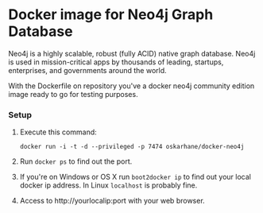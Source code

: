 Docker image for Neo4j Graph Database
=====

Neo4j is a highly scalable, robust (fully ACID) native graph database. Neo4j is used in mission-critical apps by thousands of leading, startups, enterprises, and governments around the world.

With the Dockerfile on repository you've a docker neo4j community edition image ready to go for testing purposes.

### Setup

 1. Execute this command:

    `docker run -i -t -d --privileged -p 7474 oskarhane/docker-neo4j`
    
 2. Run `docker ps` to find out the port.

 3. If you're on Windows or OS X run `boot2docker ip` to find out your local docker ip address. In Linux `localhost` is probably fine.
    
 4. Access to http://yourlocalip:port with your web browser.
